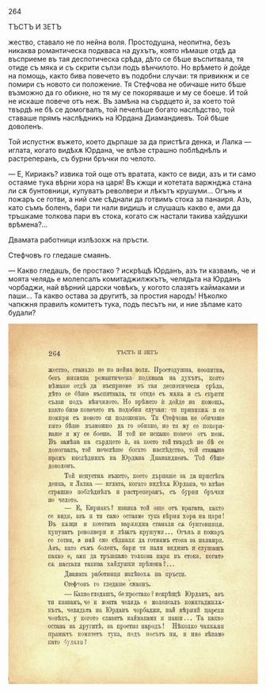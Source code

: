 ﻿264

ТЪСТЪ И ЗЕТЪ

жество, ставало не по нейна воля. Простодушна, неопитна, безъ никаква романтическа подкваса на духътъ, която нѣмаше отдѣ да въсприеме въ тая деспотическа срѣда, дѣто се бѣше въспитвала, тя отиде съ мяка и съ скрити сълзи подъ вѣнчилото. Но врѣмето ѝ дойде на помощь, както бива повечето въ подобни случаи: тя привикнж и се помири съ новото си положение. Тя Стефчова не обичаше нито бѣше възможно да го обикне, но тя му се покоряваше и му се боеше. И той не искаше повече отъ неж. Въ замѣна на сърдцето ѝ, за което той твърдѣ не бѣ се домогвалъ, той печелѣше богато наслѣдство, той ставаше прямъ наслѣдникъ на Юрдана Диамандиевъ. Той бѣше доволенъ.

Той испустнж въжето, което дърпаше за да пристѣга денка, и Лалка — иглата, когато видѣхѫ Юрдана, че влѣзе страшно поблѣднѣлъ и растреперанъ, съ бурни бръчки по челото.

— Е, Кириакъ? извика той още отъ вратата, както се види, азъ и ти само остаяме тука вѣрни хора на царя! Въ кжщи и котетата варжнджа стана ли сѫ бунтовници, купуватъ револвери и лѣкътъ крушуми... Огънь и пожаръ се готви, а ний сме сѣднали да готвимъ стока за панаиря. Азъ, като съмъ боленъ, бари ти нали видишъ и слушашъ какво е, ами да тръшкаме толкова пари въ стока, когато сж настали такива хайдушки врѣмена?...

Двамата работници излѣзохж на пръсти.

Стефчовъ го гледаше смаянъ.

— Какво гледашъ, бе простако ? искрѣщѣ Юрданъ, азъ ти казвамъ, че и моята челядь е молепсалъ комитаджилжкътъ, челядьта на Юрданъ чорбаджи, най вѣрний царски човѣкъ, у когото слазятъ каймаками и паши... Та какво остава за другитѣ, за простия народъ! Нѣколко чапкжня правилъ комитетъ тука, подъ песътъ ни, и ние зѣпаме като будали?

![original](images/299.jpg)

